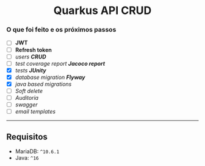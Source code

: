 <h1 align="center">Quarkus API CRUD</h1>


### O que foi feito e os próximos passos

- [ ] **JWT**
- [ ] **Refresh token**
- [ ] _users **CRUD**_
- [ ] _test coverage report **Jacoco report**_
- [X] _tests **JUnity**_
- [X] _database migration **Flyway**_
- [X] _java based migrations_
- [ ] _Soft delete_
- [ ] _Auditoria_
- [ ] _swagger_
- [ ] _email templates_

---

## Requisitos

- MariaDB: `^10.6.1`
- Java: `^16`
